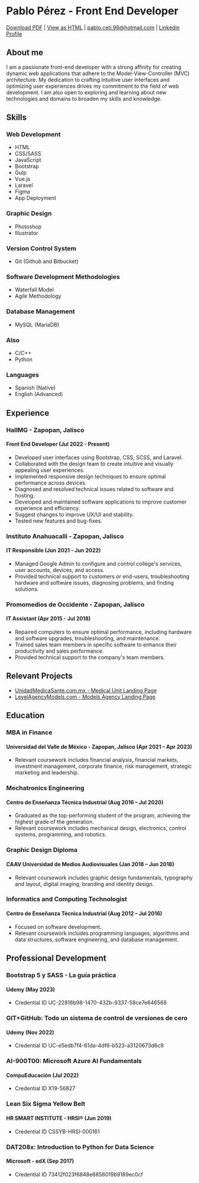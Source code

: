# Pablo Pérez - Front End Developer

[Download PDF](https://github.com/prz96/MyResume/raw/main/myresume.pdf) | [View as HTML](https://prz96.github.io/MyResume) | [pablo.ceti.96@hotmail.com](mailto:pablo.ceti.96@hotmail.com) | [Linkedin Profile](https://www.linkedin.com/in/pabloprz/)

## About me

I am a passionate front-end developer with a strong affinity for creating dynamic
web applications that adhere to the Model-View-Controller (MVC) architecture.
My dedication to crafting intuitive user interfaces and optimizing user experiences drives my
commitment to the field of web development. I am also open to exploring and learning about new
technologies and domains to broaden my skills and knowledge.

## Skills

### Web Development

- HTML
- CSS/SASS
- JavaScript
- Bootstrap
- Gulp
- Vue.js
- Laravel
- Figma
- App Deployment

### Graphic Design

- Photoshop
- Illustrator

### Version Control System

- Git (Github and Bitbucket)

### Software Development Methodologies

- Waterfall Model
- Agile Methodology

### Database Management

- MySQL (MariaDB)

### Also

- C/C++
- Python

### Languages

- Spanish (Native)
- English (Advanced)

## Experience

### HallMG - Zapopan, Jalisco

#### Front End Developer (Jul 2022 - Present)

- Developed user interfaces using Bootstrap, CSS, SCSS, and Laravel.
- Collaborated with the design team to create intuitive and visually appealing user experiences.
- Implemented responsive design techniques to ensure optimal performance across devices.
- Diagnosed and resolved technical issues related to software and hosting.
- Developed and maintained software applications to improve customer experience and efficiency.
- Suggest changes to improve UX/UI and stability.
- Tested new features and bug-fixes.

### Instituto Anahuacalli - Zapopan, Jalisco

#### IT Responsible (Jun 2021 - Jun 2022)

- Managed Google Admin to configure and control college's services, user accounts, devices, and access.
- Provided technical support to customers or end-users, troubleshooting hardware and software issues, diagnosing problems, and finding solutions.

### Promomedios de Occidente - Zapopan, Jalisco

#### IT Assistant (Apr 2015 - Jul 2018)

- Repaired computers to ensure optimal performance, including hardware and software upgrades, troubleshooting, and maintenance.
- Trained sales team members in specific software to enhance their productivity and sales performance.
- Provided technical support to the company's team members.

## Relevant Projects

- [UnidadMedicaSante.com.mx - Medical Unit Landing Page](https://unidadmedicasante.com.mx)
- [LevelAgencyModels.com - Models Agency Landing Page](https://levelagencymodels.com)

## Education

### MBA in Finance

#### Universidad del Valle de México - Zapopan, Jalisco (Apr 2021 – Apr 2023)

- Relevant coursework includes financial analysis, financial markets, investment management, corporate finance, risk management, strategic marketing and leadership.

### Mechatronics Engineering

#### Centro de Enseñanza Técnica Industrial (Aug 2016 – Jul 2020)

- Graduated as the top-performing student of the program, achieving the highest grade of the generation.
- Relevant coursework includes mechanical design, electronics, control systems, programming, and robotics.

### Graphic Design Diploma

#### CAAV Universidad de Medios Audiovisuales (Jan 2018 – Jun 2018)

- Relevant coursework includes graphic design fundamentals, typography and layout, digital imaging, branding and identity design.

### Informatics and Computing Technologist

#### Centro de Enseñanza Técnica Industrial (Aug 2012 – Jul 2016)

- Focused on software development.
- Relevant coursework includes programming languages, algorithms and data structures, software engineering, and database management.

## Professional Development

### Bootstrap 5 y SASS - La guía práctica

#### Udemy (May 2023)

- Credential ID UC-22816b98-1470-432b-9337-58ce7e646568

### GIT+GitHub: Todo un sistema de control de versiones de cero

#### Udemy (Nov 2022)

- Credential ID UC-e5edb7f4-61da-4df6-b523-a3120673d6c9

### AI-900T00: Microsoft Azure AI Fundamentals

#### CompuEducación (Jul 2022)

- Credential ID X19-56827

### Lean Six Sigma Yellow Belt

#### HR SMART INSTITUTE - HRSI® (Jun 2019)

- Credential ID CSSYB-HRSI-000161

### DAT208x: Introduction to Python for Data Science

#### Microsoft - edX (Sep 2017)

- Credential ID 73412f023f6848e6856019b9189ec0cf
